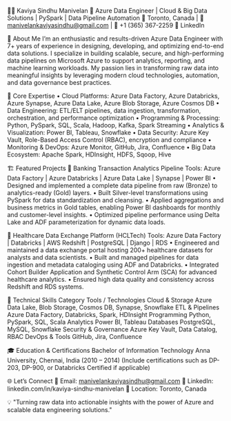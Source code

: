 👩‍💻 Kaviya Sindhu Manivelan
🚀 Azure Data Engineer | Cloud & Big Data Solutions | PySpark | Data Pipeline Automation
📍 Toronto, Canada | 📧 manivelankaviyasindhu@gmail.com | 📱 +1 (365) 367-2259
🔗 LinkedIn

👋 About Me
I’m an enthusiastic and results-driven Azure Data Engineer with 7+ years of experience in designing, developing, and optimizing end-to-end data solutions. I specialize in building scalable, secure, and high-performing data pipelines on Microsoft Azure to support analytics, reporting, and machine learning workloads.
My passion lies in transforming raw data into meaningful insights by leveraging modern cloud technologies, automation, and data governance best practices.

🧠 Core Expertise
	• Cloud Platforms: Azure Data Factory, Azure Databricks, Azure Synapse, Azure Data Lake, Azure Blob Storage, Azure Cosmos DB
	• Data Engineering: ETL/ELT pipelines, data ingestion, transformation, orchestration, and performance optimization
	• Programming & Processing: Python, PySpark, SQL, Scala, Hadoop, Kafka, Spark Streaming
	• Analytics & Visualization: Power BI, Tableau, Snowflake
	• Data Security: Azure Key Vault, Role-Based Access Control (RBAC), encryption and compliance
	• Monitoring & DevOps: Azure Monitor, GitHub, Jira, Confluence
	• Big Data Ecosystem: Apache Spark, HDInsight, HDFS, Sqoop, Hive

🏗️ Featured Projects
🏦 Banking Transaction Analytics Pipeline
Tools: Azure Data Factory | Azure Databricks | Azure Data Lake | Synapse | Power BI
	• Designed and implemented a complete data pipeline from raw (Bronze) to analytics-ready (Gold) layers.
	• Built Silver-level transformations using PySpark for data standardization and cleansing.
	• Applied aggregations and business metrics in Gold tables, enabling Power BI dashboards for monthly and customer-level insights.
	• Optimized pipeline performance using Delta Lake and ADF parameterization for dynamic data loads.

💊 Healthcare Data Exchange Platform (HCLTech)
Tools: Azure Data Factory | Databricks | AWS Redshift | PostgreSQL | Django | RDS
	• Engineered and maintained a data exchange portal hosting 200+ healthcare datasets for analysts and data scientists.
	• Built and managed pipelines for data ingestion and metadata cataloging using ADF and Databricks.
	• Integrated Cohort Builder Application and Synthetic Control Arm (SCA) for advanced healthcare analytics.
	• Ensured high data quality and consistency across Redshift and RDS systems.

🧩 Technical Skills
Category	Tools / Technologies
Cloud & Storage	Azure Data Lake, Blob Storage, Cosmos DB, Synapse, Snowflake
ETL & Pipelines	Azure Data Factory, Databricks, Spark, HDInsight
Programming	Python, PySpark, SQL, Scala
Analytics	Power BI, Tableau
Databases	PostgreSQL, MySQL, Snowflake
Security & Governance	Azure Key Vault, Data Catalog, RBAC
DevOps & Tools	GitHub, Jira, Confluence

🎓 Education & Certifications
Bachelor of Information Technology
Anna University, Chennai, India (2010 – 2014)
(Include certifications such as DP-203, DP-900, or Databricks Certified if applicable)

🌐 Let’s Connect
📧 Email: manivelankaviyasindhu@gmail.com
🔗 LinkedIn: linkedin.com/in/kaviya-sindhu-manivelan
📍 Location: Toronto, Canada

💡 "Turning raw data into actionable insights with the power of Azure and scalable data engineering solutions."


